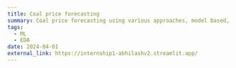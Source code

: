 ```yaml
---
title: Coal price forecasting
summary: Coal price forecasting using various approaches, model based, data driven and state-of-the-art models like TimesNet
tags:
  - ML
  - EDA
date: 2024-04-01
external_link: https://internship1-abhilashv2.streamlit.app/
---
```

